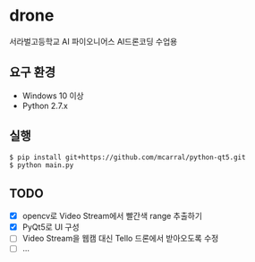 # drone

서라벌고등학교 AI 파이오니어스 AI드론코딩 수업용

## 요구 환경

- Windows 10 이상
- Python 2.7.x

## 실행

```bash
$ pip install git+https://github.com/mcarral/python-qt5.git
$ python main.py
```

## TODO

- [x] opencv로 Video Stream에서 빨간색 range 추출하기
- [x] PyQt5로 UI 구성
- [ ] Video Stream을 웹캠 대신 Tello 드론에서 받아오도록 수정
- [ ] ...
